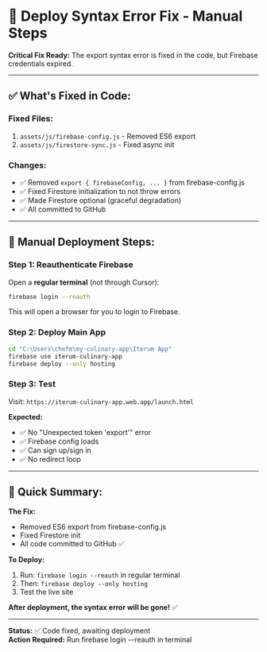 # 🚀 Deploy Syntax Error Fix - Manual Steps

**Critical Fix Ready:** The export syntax error is fixed in the code, but Firebase credentials expired.

---

## ✅ **What's Fixed in Code:**

### **Fixed Files:**
1. `assets/js/firebase-config.js` - Removed ES6 export
2. `assets/js/firestore-sync.js` - Fixed async init

### **Changes:**
- ✅ Removed `export { firebaseConfig, ... }` from firebase-config.js
- ✅ Fixed Firestore initialization to not throw errors
- ✅ Made Firestore optional (graceful degradation)
- ✅ All committed to GitHub

---

## 🔧 **Manual Deployment Steps:**

### **Step 1: Reauthenticate Firebase**

Open a **regular terminal** (not through Cursor):

```bash
firebase login --reauth
```

This will open a browser for you to login to Firebase.

### **Step 2: Deploy Main App**

```bash
cd "C:\Users\chefm\my-culinary-app\Iterum App"
firebase use iterum-culinary-app
firebase deploy --only hosting
```

### **Step 3: Test**

Visit: `https://iterum-culinary-app.web.app/launch.html`

**Expected:**
- ✅ No "Unexpected token 'export'" error
- ✅ Firebase config loads
- ✅ Can sign up/sign in
- ✅ No redirect loop

---

## 🎯 **Quick Summary:**

**The Fix:**
- Removed ES6 export from firebase-config.js
- Fixed Firestore init
- All code committed to GitHub ✅

**To Deploy:**
1. Run: `firebase login --reauth` in regular terminal
2. Then: `firebase deploy --only hosting`
3. Test the live site

**After deployment, the syntax error will be gone!** ✅

---

**Status:** ✅ Code fixed, awaiting deployment  
**Action Required:** Run firebase login --reauth in terminal

